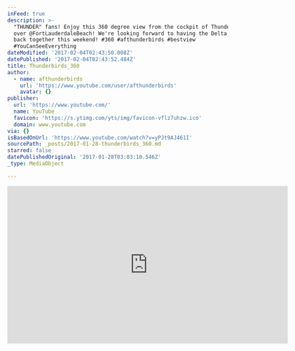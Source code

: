 ```yaml
---
inFeed: true
description: >-
  "THUNDER" fans! Enjoy this 360 degree view from the cockpit of Thunderbird 4
  over @FortLauderdaleBeach! We're looking forward to having the Delta formation
  back together this weekend! #360 #afthunderbirds #bestview
  #YouCanSeeEverything
dateModified: '2017-02-04T02:43:50.008Z'
datePublished: '2017-02-04T02:43:52.484Z'
title: Thunderbirds_360
author:
  - name: afthunderbirds
    url: 'https://www.youtube.com/user/afthunderbirds'
    avatar: {}
publisher:
  url: 'https://www.youtube.com/'
  name: YouTube
  favicon: 'https://s.ytimg.com/yts/img/favicon-vflz7uhzw.ico'
  domain: www.youtube.com
via: {}
isBasedOnUrl: 'https://www.youtube.com/watch?v=yPJt9AJ461I'
sourcePath: _posts/2017-01-28-thunderbirds_360.md
starred: false
datePublishedOriginal: '2017-01-28T03:03:10.546Z'
_type: MediaObject

---
```

<iframe src="https://cdn.embedly.com/widgets/media.html?src=https%3A%2F%2Fwww.youtube.com%2Fembed%2FyPJt9AJ461I%3Ffeature%3Doembed&amp;url=http%3A%2F%2Fwww.youtube.com%2Fwatch%3Fv%3DyPJt9AJ461I&amp;image=https%3A%2F%2Fi.ytimg.com%2Fvi%2FyPJt9AJ461I%2Fhqdefault.jpg&amp;key=b7d04c9b404c499eba89ee7072e1c4f7&amp;type=text%2Fhtml&amp;schema=youtube" width="640" height="360" scrolling="no" frameborder="0" allowfullscreen="" style=""></iframe>